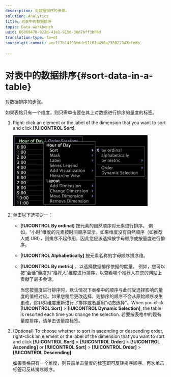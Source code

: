 ```yaml
---
description: 对数据排序的步骤。
solution: Analytics
title: 对表中的数据排序
topic: Data workbench
uuid: 66869478-922d-41e1-915d-3ed7bff3b08d
translation-type: tm+mt
source-git-commit: aec1f7b14198cdde91f61d490a235022943bfedb

---
```



# 对表中的数据排序{#sort-data-in-a-table}

对数据排序的步骤。

如果表格只有一个维度，则只需单击要在其上对数据进行排序的量度的标签。

1. Right-click an element or the label of the dimension that you want to sort and click **[!UICONTROL Sort]**.

   ![](assets/mnu_Table_Sort.png)

1. 单击以下选项之一：

   * **[!UICONTROL By ordinal]** 按元素的自然顺序对元素进行排序。 例如，“小时”维度的元素按时间顺序显示。如果维度没有自然顺序（如推荐人或 URI），则排序不起作用，因此您应该选择按字母顺序或按量度进行排序。
   * **[!UICONTROL Alphabetically]** 按元素名称的字母顺序排序维。
   * **[!UICONTROL By metric]** ，以选择数据排序依据的度量。 例如，您可以按“会话”量度对“推荐人”维度进行排序，以查看哪个推荐人在您的网站上贡献了最多会话。

      当您按量度进行排序时，默认情况下表格中的顺序与此时受选择影响的量度的值相对应。如果您稍后更改选择，则排序的顺序不会从原始顺序发生更改，除非对维度重新进行了排序或者启用“动态选择”。When you click **[!UICONTROL Sort]** > **[!UICONTROL Dynamic Selection]**, the table is resorted each time you change the selection.
   若要按表格中的现有量度排序，请单击该量度标签。

1. (Optional) To choose whether to sort in ascending or descending order, right-click an element or the label of the dimension that you want to sort and click **[!UICONTROL Sort]** > **[!UICONTROL Order]** > **[!UICONTROL Ascending]** or **[!UICONTROL Sort]** > **[!UICONTROL Order]** > **[!UICONTROL Descending]**.

   如果表格只有一个维度，则只需单击量度的标签即可反转排序顺序。再次单击标签可反转排序顺序。


